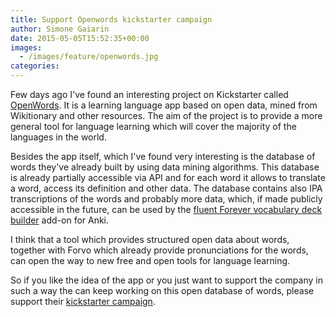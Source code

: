 ```yaml
---
title: Support Openwords kickstarter campaign
author: Simone Gaiarin
date: 2015-05-05T15:52:35+00:00
images:
  - /images/feature/openwords.jpg
categories:
---
```

Few days ago I've found an interesting project on Kickstarter called [OpenWords](http://openwords.com/). It is a learning language app based on open data, mined from Wikitionary and other resources. The aim of the project is to provide a more general tool for language learning which will cover the majority of the languages in the world.<!--more-->

Besides the app itself, which I've found very interesting is the database of words they've already built by using data mining algorithms. This database is already partially accessible via API and for each word it allows to translate a word, access its definition and other data. The database contains also IPA transcriptions of the words and probably more data, which, if made publicly accessible in the future, can be used by the [fluent Forever vocabulary deck builder][1] add-on for Anki.

I think that a tool which provides structured open data about words, together with Forvo which already provide pronunciations for the words, can open the way to new free and open tools for language learning.

So if you like the idea of the app or you just want to support the company in such a way the can keep working on this open database of words, please support their [kickstarter campaign][2].

[1]: /posts/2015-04-25-fluent-forever-vocabulary-deck-builder-for-anki
[2]: https://www.kickstarter.com/projects/279739136/openwords-foreign-language-learning-app-with-open
